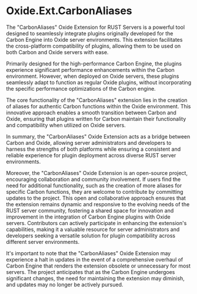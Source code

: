 # Oxide.Ext.CarbonAliases

The "CarbonAliases" Oxide Extension for RUST Servers is a powerful tool designed to seamlessly integrate plugins originally developed for the Carbon Engine into Oxide server environments.
This extension facilitates the cross-platform compatibility of plugins, allowing them to be used on both Carbon and Oxide servers with ease.

Primarily designed for the high-performance Carbon Engine, the plugins experience significant performance enhancements within the Carbon environment.
However, when deployed on Oxide servers, these plugins seamlessly adapt to function as regular Oxide plugins, without incorporating the specific performance optimizations of the Carbon engine.

The core functionality of the "CarbonAliases" extension lies in the creation of aliases for authentic Carbon functions within the Oxide environment.
This innovative approach enables a smooth transition between Carbon and Oxide, ensuring that plugins written for Carbon maintain their functionality and compatibility when utilized on Oxide servers.

In summary, the "CarbonAliases" Oxide Extension acts as a bridge between Carbon and Oxide, allowing server administrators and developers to harness the strengths of both platforms while ensuring a consistent and reliable experience for plugin deployment across diverse RUST server environments.

Moreover, the "CarbonAliases" Oxide Extension is an open-source project, encouraging collaboration and community involvement.
If users find the need for additional functionality, such as the creation of more aliases for specific Carbon functions, they are welcome to contribute by committing updates to the project.
This open and collaborative approach ensures that the extension remains dynamic and responsive to the evolving needs of the RUST server community, fostering a shared space for innovation and improvement in the integration of Carbon Engine plugins with Oxide servers. Contributors can actively participate in enhancing the extension's capabilities, making it a valuable resource for server administrators and developers seeking a versatile solution for plugin compatibility across different server environments.

It's important to note that the "CarbonAliases" Oxide Extension may experience a halt in updates in the event of a comprehensive overhaul of Carbon Engine that renders the extension obsolete or unnecessary for most servers.
The project anticipates that as the Carbon Engine undergoes significant changes, the need for maintaining the extension may diminish, and updates may no longer be actively pursued.
